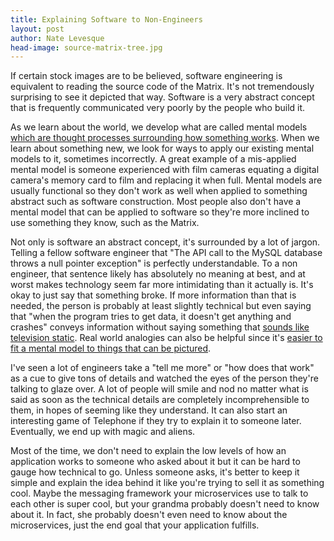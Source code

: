 ```yaml
---
title: Explaining Software to Non-Engineers
layout: post
author: Nate Levesque
head-image: source-matrix-tree.jpg
---
```


If certain stock images are to be believed, software engineering is equivalent to reading the source code of the Matrix. It's not tremendously surprising to see it depicted that way. Software is a very abstract concept that is frequently communicated very poorly by the people who build it.

As we learn about the world, we develop what are called mental models [which are thought processes surrounding how something works](http://www.ecologyandsociety.org/vol16/iss1/art46/). When we learn about something new, we look for ways to apply our existing mental models to it, sometimes incorrectly. A great example of a mis-applied mental model is someone experienced with film cameras equating a digital camera's memory card to film and replacing it when full. Mental models are usually functional so they don't work as well when applied to something abstract such as software construction. Most people also don't have a mental model that can be applied to software so they're more inclined to use something they know, such as the Matrix.

Not only is software an abstract concept, it's surrounded by a lot of jargon. Telling a fellow software engineer that "The API call to the MySQL database throws a null pointer exception" is perfectly understandable. To a non engineer, that sentence likely has absolutely no meaning at best, and at worst makes technology seem far more intimidating than it actually is. It's okay to just say that something broke. If more information than that is needed, the person is probably at least slightly technical but even saying that "when the program tries to get data, it doesn't get anything and crashes" conveys information without saying something that [sounds like television static](https://www.youtube.com/watch?v=HjDeXPXaRJo). Real world analogies can also be helpful since it's [easier to fit a mental model to things that can be pictured](https://www.nngroup.com/articles/mental-models/).

I've seen a lot of engineers take a "tell me more" or "how does that work" as a cue to give tons of details and watched the eyes of the person they're talking to glaze over. A lot of people will smile and nod no matter what is said as soon as the technical details are completely incomprehensible to them, in hopes of seeming like they understand. It can also start an interesting game of Telephone if they try to explain it to someone later. Eventually, we end up with magic and aliens.

Most of the time, we don't need to explain the low levels of how an application works to someone who asked about it but it can be hard to gauge how technical to go. Unless someone asks, it's better to keep it simple and explain the idea behind it like you're trying to sell it as something cool. Maybe the messaging framework your microservices use to talk to each other is super cool, but your grandma probably doesn't need to know about it. In fact, she probably doesn't even need to know about the microservices, just the end goal that your application fulfills.

